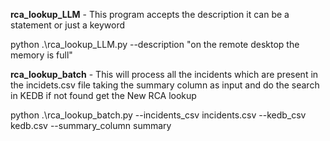 **rca_lookup_LLM** - This program accepts the description it can be a statement or just a keyword
          
 python .\rca_lookup_LLM.py --description "on the remote desktop the memory  is full" 


  **rca_lookup_batch** - This will process all the incidents which are present in the incidets.csv file taking the summary column as input and do the search in KEDB if not found get the New RCA lookup

  python .\rca_lookup_batch.py --incidents_csv incidents.csv --kedb_csv kedb.csv --summary_column summary
